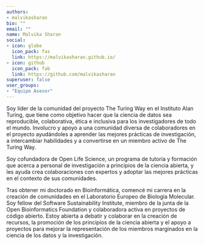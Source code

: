 ```yaml
---
authors:
- malvikasharan
bio: ""
email: ""
name: Malvika Sharan
social:
- icon: globe
  icon_pack: fas
  link: https://malvikasharan.github.io/
- icon: github
  icon_pack: fab
  link: https://github.com/malvikasharan
superuser: false
user_groups:
- "Equipo Asesor"
---
```


Soy líder de la comunidad del proyecto The Turing Way en el Instituto Alan Turing, que tiene como objetivo hacer que la ciencia de datos sea reproducible, colaborativa, ética e inclusiva para los investigadores de todo el mundo. Involucro y apoyo a una comunidad diversa de colaboradores en el proyecto ayudándoles a aprender las mejores prácticas de investigación, a intercambiar habilidades y a convertirse en un miembro activo de The Turing Way.

Soy cofundadora de Open Life Science, un programa de tutoría y formación que acerca a personal de investigación a principios de la ciencia abierta, y les ayuda crea colaboraciones con expertos y adoptar las mejores prácticas en el contexto de sus comunidades.

Tras obtener mi doctorado en Bioinformática, comencé mi carrera en la creación de comunidades en el Laboratorio Europeo de Biología Molecular. Soy fellow del Software Sustainability Institute, miembro de la junta de la Open Bioinformatics Foundation y colaboradora activa en proyectos de código abierto. Estoy abierta a debatir y colaborar en la creación de recursos, la promoción de los principios de la ciencia abierta y el apoyo a proyectos para mejorar la representación de los miembros marginados en la ciencia de los datos y la investigación.
